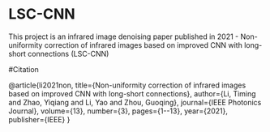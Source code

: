 # LSC-CNN
This project is an infrared image denoising paper published in 2021 - Non-uniformity correction of infrared images based on improved CNN with long-short connections (LSC-CNN)

#Citation

  @article{li2021non,
    title={Non-uniformity correction of infrared images based on improved CNN with long-short connections},
    author={Li, Timing and Zhao, Yiqiang and Li, Yao and Zhou, Guoqing},
    journal={IEEE Photonics Journal},
    volume={13},
    number={3},
    pages={1--13},
    year={2021},
    publisher={IEEE}
  }

